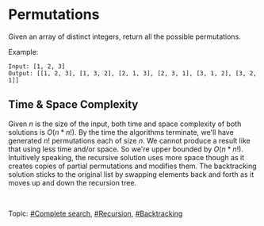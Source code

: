 # Permutations

Given an array of distinct integers, return all the possible permutations.

Example:

```
Input: [1, 2, 3]
Output: [[1, 2, 3], [1, 3, 2], [2, 1, 3], [2, 3, 1], [3, 1, 2], [3, 2, 1]]
```

## Time & Space Complexity

Given $n$ is the size of the input, both time and space complexity of both solutions is $O(n * n!)$.
By the time the algorithms terminate, we'll have generated $n!$ permutations each of size $n$. We
cannot produce a result like that using less time and/or space. So we're upper bounded by
$O(n * n!)$. Intuitively speaking, the recursive solution uses more space though as it creates
copies of partial permutations and modifies them. The backtracking solution sticks to the original
list by swapping elements back and forth as it moves up and down the recursion tree.

<br>

Topic: [#Complete search](), [#Recursion](), [#Backtracking]()
